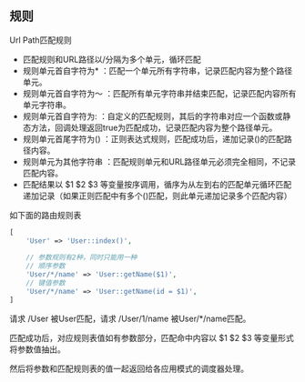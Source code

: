 规则
----
 Url Path匹配规则

* 匹配规则和URL路径以/分隔为多个单元，循环匹配
* 规则单元首自字符为* ：匹配一个单元所有字符串，记录匹配内容为整个路径单元。
* 规则单元首自字符为～ ：匹配所有单元字符串并结束匹配，记录匹配内容所有单元字符串。
* 规则单元首自字符为: ：自定义的匹配规则，其后的字符串对应一个函数或静态方法，回调处理返回true为匹配成功，记录匹配内容为整个路径单元。
* 规则单元首尾字符为() ：正则表达式规则，匹配成功后，递加记录()的匹配路径内容。
* 规则单元为其他字符串 ：匹配规则单元和URL路径单元必须完全相同，不记录匹配内容。
* 匹配结果以 $1 $2 $3 等变量按序调用，循序为从左到右的匹配单元循环匹配递加记录（如果正则匹配中有多个()匹配，则此单元递加记录多个匹配内容）

如下面的路由规则表

```php
[
    'User' => 'User::index()',
    
    // 参数规则有2种，同时只能用一种
    // 顺序参数
    'User/*/name' => 'User::getName($1)',
    // 键值参数
    'User/*/name' => 'User::getName(id = $1)',
]
```
请求 /User 被User匹配，请求 /User/1/name 被User/*/name匹配。

匹配成功后，对应规则表值如有参数部分，匹配命中内容以 $1 $2 $3 等变量形式将参数值抽出。

然后将参数和匹配规则表的值一起返回给各应用模式的调度器处理。

